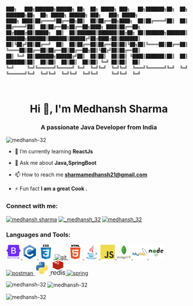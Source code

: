 ```


███╗   ███╗███████╗██████╗ ██╗  ██╗ █████╗ ███╗   ██╗███████╗██╗  ██╗    ███████╗██╗  ██╗ █████╗ ██████╗ ███╗   ███╗ █████╗ 
████╗ ████║██╔════╝██╔══██╗██║  ██║██╔══██╗████╗  ██║██╔════╝██║  ██║    ██╔════╝██║  ██║██╔══██╗██╔══██╗████╗ ████║██╔══██╗
██╔████╔██║█████╗  ██║  ██║███████║███████║██╔██╗ ██║███████╗███████║    ███████╗███████║███████║██████╔╝██╔████╔██║███████║
██║╚██╔╝██║██╔══╝  ██║  ██║██╔══██║██╔══██║██║╚██╗██║╚════██║██╔══██║    ╚════██║██╔══██║██╔══██║██╔══██╗██║╚██╔╝██║██╔══██║
██║ ╚═╝ ██║███████╗██████╔╝██║  ██║██║  ██║██║ ╚████║███████║██║  ██║    ███████║██║  ██║██║  ██║██║  ██║██║ ╚═╝ ██║██║  ██║
╚═╝     ╚═╝╚══════╝╚═════╝ ╚═╝  ╚═╝╚═╝  ╚═╝╚═╝  ╚═══╝╚══════╝╚═╝  ╚═╝    ╚══════╝╚═╝  ╚═╝╚═╝  ╚═╝╚═╝  ╚═╝╚═╝     ╚═╝╚═╝  ╚═╝

                                                                                                                        
```


 <h1 align="center">Hi 👋, I'm Medhansh Sharma</h1>
<h3 align="center">A passionate Java Developer from India</h3>

<p align="left"> <img src="https://komarev.com/ghpvc/?username=medhansh-32&label=Profile%20views&color=0e75b6&style=flat" alt="medhansh-32" /> </p>

- 🌱 I’m currently learning **ReactJs**

- 💬 Ask me about **Java,SpringBoot**

- 📫 How to reach me **sharmamedhansh21@gmail.com**

- ⚡ Fun fact **I am a great Cook .**

<h3 align="left">Connect with me:</h3>
<p align="left">
<a href="https://linkedin.com/in/medhansh sharma" target="blank"><img align="center" src="https://raw.githubusercontent.com/rahuldkjain/github-profile-readme-generator/master/src/images/icons/Social/linked-in-alt.svg" alt="medhansh sharma" height="30" width="40" /></a>
<a href="https://instagram.com/_medhansh_32" target="blank"><img align="center" src="https://raw.githubusercontent.com/rahuldkjain/github-profile-readme-generator/master/src/images/icons/Social/instagram.svg" alt="_medhansh_32" height="30" width="40" /></a>
<a href="https://www.leetcode.com/medhansh_32" target="blank"><img align="center" src="https://raw.githubusercontent.com/rahuldkjain/github-profile-readme-generator/master/src/images/icons/Social/leet-code.svg" alt="medhansh_32" height="30" width="40" /></a>
</p>

<h3 align="left">Languages and Tools:</h3>
<p align="left"> <a href="https://getbootstrap.com" target="_blank" rel="noreferrer"> <img src="https://raw.githubusercontent.com/devicons/devicon/master/icons/bootstrap/bootstrap-plain-wordmark.svg" alt="bootstrap" width="40" height="40"/> </a> <a href="https://www.cprogramming.com/" target="_blank" rel="noreferrer"> <img src="https://raw.githubusercontent.com/devicons/devicon/master/icons/c/c-original.svg" alt="c" width="40" height="40"/> </a> <a href="https://www.w3schools.com/css/" target="_blank" rel="noreferrer"> <img src="https://raw.githubusercontent.com/devicons/devicon/master/icons/css3/css3-original-wordmark.svg" alt="css3" width="40" height="40"/> </a> <a href="https://git-scm.com/" target="_blank" rel="noreferrer"> <img src="https://www.vectorlogo.zone/logos/git-scm/git-scm-icon.svg" alt="git" width="40" height="40"/> </a> <a href="https://www.w3.org/html/" target="_blank" rel="noreferrer"> <img src="https://raw.githubusercontent.com/devicons/devicon/master/icons/html5/html5-original-wordmark.svg" alt="html5" width="40" height="40"/> </a> <a href="https://www.java.com" target="_blank" rel="noreferrer"> <img src="https://raw.githubusercontent.com/devicons/devicon/master/icons/java/java-original.svg" alt="java" width="40" height="40"/> </a> <a href="https://developer.mozilla.org/en-US/docs/Web/JavaScript" target="_blank" rel="noreferrer"> <img src="https://raw.githubusercontent.com/devicons/devicon/master/icons/javascript/javascript-original.svg" alt="javascript" width="40" height="40"/> </a> <a href="https://www.mongodb.com/" target="_blank" rel="noreferrer"> <img src="https://raw.githubusercontent.com/devicons/devicon/master/icons/mongodb/mongodb-original-wordmark.svg" alt="mongodb" width="40" height="40"/> </a> <a href="https://www.mysql.com/" target="_blank" rel="noreferrer"> <img src="https://raw.githubusercontent.com/devicons/devicon/master/icons/mysql/mysql-original-wordmark.svg" alt="mysql" width="40" height="40"/> </a> <a href="https://nodejs.org" target="_blank" rel="noreferrer"> <img src="https://raw.githubusercontent.com/devicons/devicon/master/icons/nodejs/nodejs-original-wordmark.svg" alt="nodejs" width="40" height="40"/> </a> <a href="https://postman.com" target="_blank" rel="noreferrer"> <img src="https://www.vectorlogo.zone/logos/getpostman/getpostman-icon.svg" alt="postman" width="40" height="40"/> </a> <a href="https://www.python.org" target="_blank" rel="noreferrer"> <img src="https://raw.githubusercontent.com/devicons/devicon/master/icons/python/python-original.svg" alt="python" width="40" height="40"/> </a> <a href="https://redis.io" target="_blank" rel="noreferrer"> <img src="https://raw.githubusercontent.com/devicons/devicon/master/icons/redis/redis-original-wordmark.svg" alt="redis" width="40" height="40"/> </a> <a href="https://spring.io/" target="_blank" rel="noreferrer"> <img src="https://www.vectorlogo.zone/logos/springio/springio-icon.svg" alt="spring" width="40" height="40"/> </a> </p>

<p><img align="left" src="https://github-readme-stats.vercel.app/api/top-langs?username=medhansh-32&show_icons=true&locale=en&layout=compact" alt="medhansh-32" /></p>

<p>&nbsp;<img align="center" src="https://github-readme-stats.vercel.app/api?username=medhansh-32&show_icons=true&locale=en" alt="medhansh-32" /></p>

<p><img align="center" src="https://github-readme-streak-stats.herokuapp.com/?user=medhansh-32&" alt="medhansh-32" /></p>

